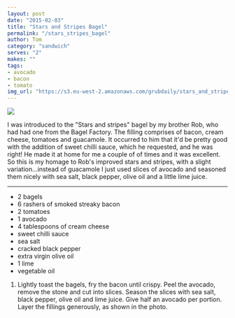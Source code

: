 ```yaml
---
layout: post
date: "2015-02-03"
title: "Stars and Stripes Bagel"
permalink: "/stars_stripes_bagel"
author: Tom
category: "sandwich"
serves: "2"
makes: ""
tags:
- avocado
- bacon
- tomato
img_url: "https://s3.eu-west-2.amazonaws.com/grubdaily/stars_and_stripes_bagel.jpg"
---
```

<img src="https://s3.eu-west-2.amazonaws.com/grubdaily/stars_and_stripes_bagel.jpg" />

I was introduced to the "Stars and stripes" bagel by my brother Rob, who had had one from the Bagel Factory. The filling comprises of bacon, cream cheese, tomatoes and guacamole. It occurred to him that it'd be pretty good with the addition of sweet chilli sauce, which he requested, and he was right! He made it at home for me a couple of of times and it was excellent. So this is my homage to Rob's improved stars and stripes, with a slight variation...instead of guacamole I just used slices of avocado and seasoned them nicely with sea salt, black pepper, olive oil and a little lime juice.

---
* 2 bagels
* 6 rashers of smoked streaky bacon
* 2 tomatoes
* 1 avocado
* 4 tablespoons of cream cheese
* sweet chilli sauce
* sea salt
* cracked black pepper
* extra virgin olive oil
* 1 lime
* vegetable oil

1. Lightly toast the bagels, fry the bacon until crispy. Peel the avocado, remove the stone and cut into slices. Season the slices with sea salt, black pepper, olive oil and lime juice. Give half an avocado per portion. Layer the fillings generously, as shown in the photo.

